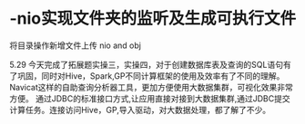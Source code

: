 # -nio实现文件夹的监听及生成可执行文件
将目录操作新增文件上传 nio and obj

5.29
今天完成了拓展题实操三，实操四，对于创建数据库表及查询的SQL语句有了巩固，同时对Hive，Spark,GP不同计算框架的使用及效率有了不同的理解。
Navicat这样的自助查询分析器工具，更加方便使用大数据集群，可视化效果非常方便。
通过JDBC的标准接口方式,让应用直接对接到大数据集群,通过JDBC提交计算任务。连接访问Hive，GP,导入驱动，对大数据处理，都了解了不少。
